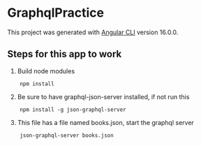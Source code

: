 # GraphqlPractice

This project was generated with [Angular CLI](https://github.com/angular/angular-cli) version 16.0.0.

## Steps for this app to work

1. Build node modules
```
    npm install
```
2. Be sure to have graphql-json-server installed, if not run this
```
    npm install -g json-graphql-server
```
3. This file has a file named books.json, start the graphql server
```
    json-graphql-server books.json
```


